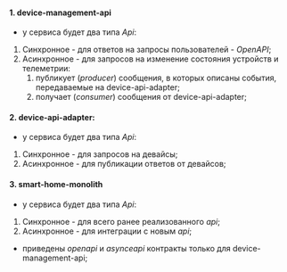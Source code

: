 #### 1. device-management-api
- у сервиса будет два типа *Api*:
1. Синхронное - для ответов на запросы пользователей - *OpenAPI*;
2. Асинхронное - для запросов на изменение состояния устройств и телеметрии:
   1. публикует (*producer*) сообщения, в которых описаны события, передаваемые на device-api-adapter;
   2. получает (*consumer*) сообщения от device-api-adapter;

#### 2. device-api-adapter:
- у сервиса будет два типа *Api*:
1. Синхронное - для запросов на девайсы;
2. Асинхронное - для публикации ответов от девайсов;

#### 3. smart-home-monolith
- у сервиса будет два типа *Api*:
1. Синхронное - для всего ранее реализованного *api*;
2. Асинхронное - для интеграции с новым *api*;

- приведены *openapi* и *asynceapi* контракты только для device-management-api;